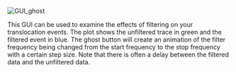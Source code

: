 ![GUI_ghost](../../raw/wiki/GUI_ghost.png)

This GUI can be used to examine the effects of filtering on your translocation events. The plot shows the unfiltered trace in green and the filtered event in blue. The ghost button will create an animation of the filter frequency being changed from the start frequency to the stop frequency with a certain step size. Note that there is often a delay between the filtered data and the unfiltered data.
